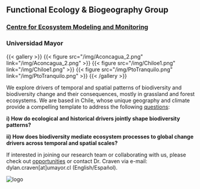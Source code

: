 ## Functional Ecology & Biogeography Group

### [Centre for Ecosystem Modeling and Monitoring](https://cem.umayor.cl/)
### Universidad Mayor

{{< gallery >}}
  {{< figure src="/img/Aconcagua_2.png" link="/img/Aconcagua_2.png" >}}
  {{< figure src="/img/Chiloe1.png" link="/img/Chiloe1.png" >}}
  {{< figure src="/img/PtoTranquilo.png" link="/img/PtoTranquilo.png"  >}}
{{< /gallery >}}

We explore drivers of temporal and spatial patterns of biodiversity and biodiversity change and their consequences, mostly in grassland and forest ecosystems. We are based in Chile, whose unique geography and climate provide a compelling template to address the following [questions](/research):

**i) How do ecological and historical drivers jointly shape biodiversity patterns?**

**ii) How does biodiversity mediate ecosystem processes to global change drivers across temporal and spatial scales?**

If interested in joining our research team or collaborating with us, please check out [opportunities](/equipo) or contact Dr. Craven via e-mail: dylan.craven[at]umayor.cl (English/Español).

![logo](img/solo_verde333.png)
